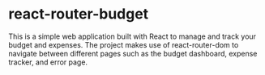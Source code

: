 # react-router-budget
This is a simple web application built with React to manage and track your budget and expenses. The project makes use of react-router-dom to navigate between different pages such as the budget dashboard, expense tracker, and error page.
